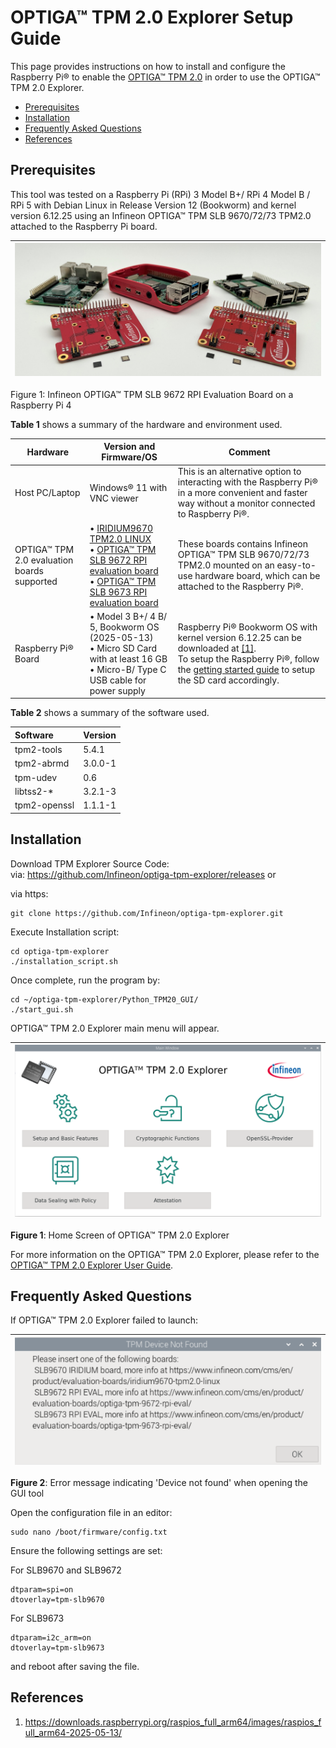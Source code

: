 # **OPTIGA™ TPM 2.0 Explorer Setup Guide**

This page provides instructions on how to install and configure the Raspberry Pi® to enable the [OPTIGA™ TPM 2.0](https://www.infineon.com/cms/en/product/security-smart-card-solutions/optiga-embedded-security-solutions/optiga-tpm/?redirId=39899/) in order to use the OPTIGA™ TPM 2.0 Explorer.

- [Prerequisites](#prerequisites)
- [Installation](#installation)
- [Frequently Asked Questions](#frequently-asked-questions)
- [References](#references)

## Prerequisites 

This tool was tested on a Raspberry Pi (RPi) 3 Model B+/ RPi 4 Model B / RPi 5 with Debian Linux in Release Version 12 (Bookworm) and kernel version 6.12.25 using an Infineon OPTIGA™ TPM SLB 9670/72/73 TPM2.0 attached to the Raspberry Pi board.

| ![](images/Overview/TPMRPI4.png) |
| :------------------------------: |

Figure 1: Infineon OPTIGA™ TPM SLB 9672 RPI Evaluation Board on a Raspberry Pi 4



**Table 1** shows a summary of the hardware and environment used.

| Hardware                                    | Version   and Firmware/OS                                                                                                                                                                                                                                                                                                                                                                            | Comment                                                                                                                                                                                                                                                                                              |
| ------------------------------------------- | ---------------------------------------------------------------------------------------------------------------------------------------------------------------------------------------------------------------------------------------------------------------------------------------------------------------------------------------------------------------------------------------------------- | ---------------------------------------------------------------------------------------------------------------------------------------------------------------------------------------------------------------------------------------------------------------------------------------------------- |
| Host  PC/Laptop                             | Windows® 11 with VNC viewer                                                                                                                                                                                                                                                                                                                                                                          | This  is an alternative option to interacting with  the Raspberry Pi® in a more convenient and faster way without a monitor connected to Raspberry Pi®.                                                                                                                                              |
| OPTIGA™ TPM 2.0 evaluation boards supported | • [IRIDIUM9670 TPM2.0 LINUX](https://www.infineon.com/cms/en/product/evaluation-boards/iridium9670-tpm2.0-linux/) <br /> • [OPTIGA™ TPM SLB 9672 RPI evaluation board](https://www.infineon.com/cms/en/product/evaluation-boards/optiga-tpm-9672-rpi-eval/)<br /> • [OPTIGA™ TPM SLB 9673 RPI evaluation board](https://www.infineon.com/cms/en/product/evaluation-boards/optiga-tpm-9673-rpi-eval/) | These  boards contains Infineon OPTIGA™ TPM SLB 9670/72/73 TPM2.0 mounted on an  easy-to-use hardware board, which can be attached to the Raspberry Pi®.                                                                                                                                             |
| Raspberry  Pi® Board                        | •  Model 3 B+/ 4 B/ 5, Bookworm OS (2025-05-13) <br />  •  Micro SD Card with at least 16 GB <br />  •  Micro-B/ Type C USB cable for power supply                                                                                                                                                                                                                                                   | Raspberry Pi® Bookworm OS with kernel version 6.12.25  can be downloaded at [[1]](#references). <br />To setup the Raspberry Pi®, follow the [getting started guide](https://www.raspberrypi.com/documentation/computers/getting-started.html#raspberry-pi-imager) to setup the SD card accordingly. |

**Table 2** shows a summary of the software used.

| Software     | Version |
| :----------- | ------- |
| tpm2-tools   | 5.4.1   |
| tpm2-abrmd   | 3.0.0-1 |
| tpm-udev     | 0.6     |
| libtss2-*    | 3.2.1-3 |
| tpm2-openssl | 1.1.1-1 |

## Installation  

Download TPM Explorer Source Code:  
via: https://github.com/Infineon/optiga-tpm-explorer/releases
or 

via https:
```shell
git clone https://github.com/Infineon/optiga-tpm-explorer.git
```
Execute Installation script:
```shell
cd optiga-tpm-explorer
./installation_script.sh
```

Once complete, run the program by:

```shell
cd ~/optiga-tpm-explorer/Python_TPM20_GUI/
./start_gui.sh
```
OPTIGA™ TPM 2.0 Explorer main menu will appear.

| ![](images/Setup/MainScreen.png) |
| ------------------------------------------------------- |

**Figure 1**: Home Screen of OPTIGA™ TPM 2.0 Explorer

For more information on the OPTIGA™ TPM 2.0 Explorer, please refer to the [OPTIGA™ TPM 2.0 Explorer User Guide](./User%20Guide.md).

## Frequently Asked Questions 

If OPTIGA™ TPM 2.0 Explorer failed to launch:

| ![](images/Setup/insert_tpm_module.png) |
| :-------------------------------------: |

**Figure 2**: Error message indicating 'Device not found' when opening the GUI tool

Open the configuration file in an editor:  

```shell
sudo nano /boot/firmware/config.txt   
```

Ensure the following settings are set:

For SLB9670 and SLB9672

```shell
dtparam=spi=on
dtoverlay=tpm-slb9670
```

For SLB9673

```shell
dtparam=i2c_arm=on
dtoverlay=tpm-slb9673
```

and reboot after saving the file.
## References

1.  https://downloads.raspberrypi.org/raspios_full_arm64/images/raspios_full_arm64-2025-05-13/

